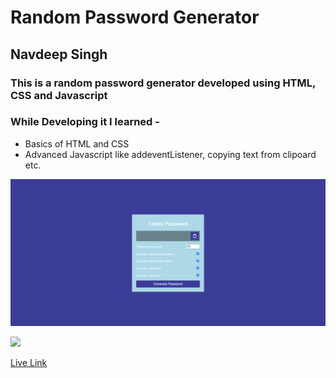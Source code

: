 # Random Password Generator

## Navdeep Singh

### This is a random password generator developed using HTML, CSS and Javascript

### While Developing it I learned -

- Basics of HTML and CSS
- Advanced Javascript like addeventListener, copying text from clipoard etc.

![](./Image/Output.PNG)


![](https://img.shields.io/badge/Time%20Taken-4--5hrs-yellowgreen)

[Live Link](https://navdeep-password-generator.netlify.app/)



